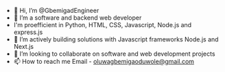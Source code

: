 - 👋 Hi, I’m @GbemigadEngineer
- 👀 I’m a software and backend web developer 
- I'm proefficient in Python, HTML, CSS, Javascript, Node.js and express.js 
- 🌱 I’m actively building solutions with Javascript frameworks Node.js and Next.js
- 💞️ I’m looking to collaborate on software and web development projects
- 📫 How to reach me Email - oluwagbemigaoduwole@gmail.com

<!---
GbemigadEngineer/GbemigadEngineer is a ✨ special ✨ repository because its `README.md` (this file) appears on your GitHub profile.
You can click the Preview link to take a look at your changes.
--->
